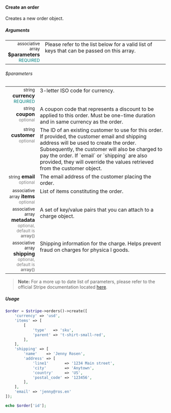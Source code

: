 #### Create an order

Creates a new order object.

##### Arguments

<table>
    <tbody>
        <tr valign="top">
            <td width="20%" style="text-align: right">
                <small>associative array</small> <strong>$parameters</strong><br />
                <small style="color: teal;">REQUIRED</small>
            </td>
            <td width="80%">
                Please refer to the list below for a valid list of keys that can be passed on this array.
            </td>
        </tr>
    </tbody>
</table>

###### $parameters

<table>
    <tbody>
        <tr valign="top">
            <td width="20%" style="text-align: right">
                <small>string</small> <strong>currency</strong><br />
                <small style="color: teal;">REQUIRED</small>
            </td>
            <td width="80%">
                3-letter ISO code for currency.
            </td>
        </tr>
        <tr valign="top">
            <td width="20%" style="text-align: right">
                <small>string</small> <strong>coupon</strong><br />
                <small style="color: grey;">optional</small>
            </td>
            <td width="80%">
                A coupon code that represents a discount to be applied to this order. Must be one-time duration and in same currency as the order.
            </td>
        </tr>
        <tr valign="top">
            <td width="20%" style="text-align: right">
                <small>string</small> <strong>customer</strong><br />
                <small style="color: grey;">optional</small>
            </td>
            <td width="80%">
                The ID of an existing customer to use for this order. If provided, the customer email and shipping address will be used to create the order. Subsequently, the customer will also be charged to pay the order. If `email` or `shipping` are also provided, they will override the values retrieved from the customer object.
            </td>
        </tr>
        <tr valign="top">
            <td width="20%" style="text-align: right">
                <small>string</small> <strong>email</strong><br />
                <small style="color: grey;">optional</small>
            </td>
            <td width="80%">
                The email address of the customer placing the order.
            </td>
        </tr>
        <tr valign="top">
            <td width="20%" style="text-align: right">
                <small>associative array</small> <strong>items</strong><br />
                <small style="color: grey;">optional</small>
            </td>
            <td width="80%">
                List of items constituting the order.
            </td>
        </tr>
        <tr valign="top">
            <td width="20%" style="text-align: right">
                <small>associative array</small> <strong>metadata</strong><br />
                <small style="color: grey;">optional, default is <strong>array()</strong></small>
            </td>
            <td width="80%">
                A set of key/value pairs that you can attach to a charge object.
            </td>
        </tr>
        <tr valign="top">
            <td width="20%" style="text-align: right">
                <small>associative array</small> <strong>shipping</strong><br />
                <small style="color: grey;">optional, default is <strong>array()</strong></small>
            </td>
            <td width="80%">
                Shipping information for the charge. Helps prevent fraud on charges for physica l goods.
            </td>
        </tr>
    </tbody>
</table>

> **Note:** For a more up to date list of parameters, please refer to the official Stripe documentation located [here](https://stripe.com/docs/api#create_order).

##### Usage

```php
$order = $stripe->orders()->create([
    'currency' => 'usd',
    'items' => [
        [
            'type'   => 'sku',
            'parent' => 't-shirt-small-red',
        ],
    ],
    'shipping' => [
        'name'    => 'Jenny Rosen',
        'address' => [
            'line1'       => '1234 Main street',
            'city'        => 'Anytown',
            'country'     => 'US',
            'postal_code' => '123456',
        ],
    ],
    'email' => 'jenny@ros.en'
]);

echo $order['id'];
```
